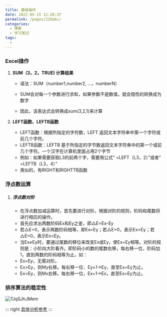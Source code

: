 ```yaml
---
title: 基础操作
date: 2022-05-15 12:28:37
permalink: /pages/228abc/
categories:
  - 博客
  - 学习笔记
tags:
  - 
---
```

### Excel操作

1. **SUM（3，2，TRUE) 计算结果**

   * 语法：SUM（number1,number2, ...，numberN）

   * SUM会对每一个参数进行求和，如果参数不是数值，就会隐性的转换成为数字

   * 因此，该表达式会转换成sum(3,2,1)来计算

2. **LEFT函数、LEFTB函数**

   - LEFT函数：根据所指定的字符数，LEFT 返回文本字符串中第一个字符或前几个字符。
   - LEFTB函数：LEFTB 基于所指定的字节数返回文本字符串中的第一个或前几个字符。一个汉字在计算机里面占用2个字节
   - 例如：如果需要获取L3的前两个字，需要用公式“ =LEFT（L3，2）”或者“ =LEFTB（L3，4）”
   - 类似的，有RIGHT和RIGHTTB函数

### 浮点数运算

1. ##### 浮点数对阶

   - 在浮点数加减运算时，首先要进行对阶，根据对阶的规则，阶码和尾数将进行相应的操作。
   - 首先应求出两数阶码Ex和Ey之差，即△E=Ex-Ey
   - 若△E=0，表示两数阶码相等，即Ex=Ey；若△E>0，表示Ex>Ey；若△E<0，表示Ex<Ey。
   - 当Ex≠Ey时，要通过尾数的移位来改变Ex或Ey，使Ex=Ey相等。对阶的规则是：小阶向大阶看齐。即阶码小的数的尾数右移，每右移一位，阶码加1，直到两数的阶码相等为止。如：
   - Ex=Ey，无需对阶。
   - Ex>Ey，则My右移。每右移一位．Ey+1→Ey，直至Ex=Ey为止。
   - Ex<Ey，则Mx右移。每右移一位，Ex+1→Ex，直至Ex=Ey为止。

### 排序算法的稳定性

![7JqSJhJMem](https://cdn.jsdelivr.net/gh/Ldi123/my-image@master/博客插图/7JqSJhJMem.png)

::: right
  [具体分析参考](https://blog.csdn.net/J080624/article/details/86828483?utm_medium=distribute.pc_relevant.none-task-blog-2~default~baidujs_baidulandingword~default-0-86828483-blog-122599076.pc_relevant_baidufeatures_v6&spm=1001.2101.3001.4242.1&utm_relevant_index=1)
:::
